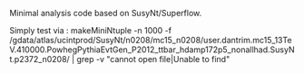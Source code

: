 Minimal analysis code based on SusyNt/Superflow.

Simply test via :
makeMiniNtuple -n 1000 -f /gdata/atlas/ucintprod/SusyNt/n0208/mc15_n0208/user.dantrim.mc15_13TeV.410000.PowhegPythiaEvtGen_P2012_ttbar_hdamp172p5_nonallhad.SusyNt.p2372_n0208/ | grep -v "cannot open file\|Unable to find"
